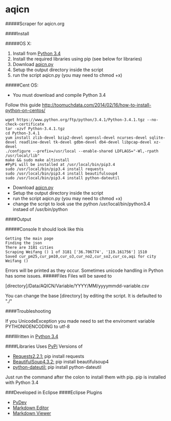 aqicn
=====
#####Scraper for aqicn.org

####Install

#####OS X:

1. Install from [Python 3.4](https://www.python.org/downloads/release/python-341/)
2. Install the required libraries using pip (see below for libraries)
3. Download [aqicn.py](https://github.com/bryanroscoe/aqicn/blob/master/aqicn.py)
3. Setup the output directory inside the script
4. run the script aqicn.py (you may need to chmod +x)

#####Cent OS:
* You must download and compile Python 3.4

Follow this guide
http://toomuchdata.com/2014/02/16/how-to-install-python-on-centos/
```
wget https://www.python.org/ftp/python/3.4.1/Python-3.4.1.tgz --no-check-certificate
tar -xzvf Python-3.4.1.tgz
cd Python-3.4.1
yum install zlib-devel bzip2-devel openssl-devel ncurses-devel sqlite-devel readline-devel tk-devel gdbm-devel db4-devel libpcap-devel xz-devel
./configure --prefix=/usr/local --enable-shared LDFLAGS="-Wl,-rpath /usr/local/lib"
make && sudo make altinstall
#PyPi will be installed at /usr/local/bin/pip3.4
sudo /usr/local/bin/pip3.4 install requests
sudo /usr/local/bin/pip3.4 install beautifulsoup4
sudo /usr/local/bin/pip3.4 install python-dateutil
```
* Download [aqicn.py](https://github.com/bryanroscoe/aqicn/blob/master/aqicn.py)
* Setup the output directory inside the script
* run the script aqicn.py (you may need to chmod +x)
* change the script to look use the python /usr/local/bin/python3.4 instaed of /usr/bin/python

####Output

#####Console
It should look like this
```
Getting the main page
Finding the json
There are 3181 cities
Scraping Weifang () 1 of 3181 ['36.706774', '119.161756'] 1510
Saved cur_pm25,cur_pm10,cur_o3,cur_no2,cur_so2,cur_co,aqi for city Weifang ()
```

Errors will be printed as they occur. Sometimes unicode handling in Python has some issues.
#####Files
Files will be saved to

[directory]/Data/AQICN/Variable/YYYY/MM/yyyymmdd-variable.csv

You can change the base [directory] by editing the script. It is defaulted to "./"

####Troubleshooting

If you UnicodeException you made need to set the enviroment variable PYTHONIOENCODING to utf-8

###Written in [Python 3.4](https://www.python.org/downloads/release/python-341/)

####Libraries
Uses [PyPi](https://pypi.python.org/pypi) Versions of

* [Requests2.2.1:](http://docs.python-requests.org/en/latest/)
pip install requests
* [BeautifulSoup4.3.2:](http://www.crummy.com/software/BeautifulSoup/)
pip install beautifulsoup4
* [python-dateutil:](http://labix.org/python-dateutil)
pip install python-dateutil

Just run the command after the colon to install them with pip. pip is installed with Python 3.4

###Developed in Eclipse
####Eclipse Plugins

* [PyDev](http://pydev.org/)
* [Markdown Editor](http://www.winterwell.com/software/markdown-editor.php)
* [Markdown Viewer](https://github.com/satyagraha/gfm_viewer)
